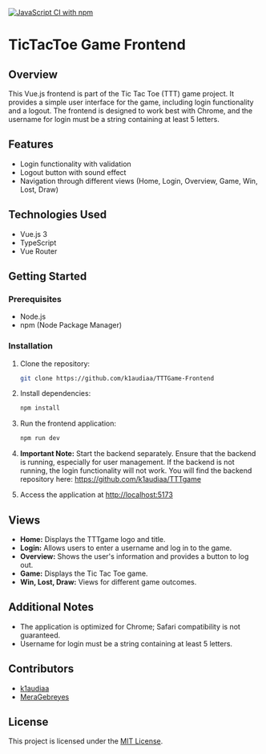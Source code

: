 [![JavaScript CI with npm](https://github.com/k1audiaa/TTTGame-Frontend/actions/workflows/npm.yml/badge.svg)](https://github.com/k1audiaa/TTTGame-Frontend/actions/workflows/npm.yml)
# TicTacToe Game Frontend

## Overview

This Vue.js frontend is part of the Tic Tac Toe (TTT) game project. It provides a simple user interface for the game, including login functionality and a logout. The frontend is designed to work best with Chrome, and the username for login must be a string containing at least 5 letters.

## Features

- Login functionality with validation
- Logout button with sound effect
- Navigation through different views (Home, Login, Overview, Game, Win, Lost, Draw)

## Technologies Used

- Vue.js 3
- TypeScript
- Vue Router

## Getting Started

### Prerequisites

- Node.js
- npm (Node Package Manager)

### Installation

1. Clone the repository:

    ```bash
    git clone https://github.com/k1audiaa/TTTGame-Frontend
    ```

2. Install dependencies:

    ```bash
    npm install
    ```

3. Run the frontend application:

    ```bash
    npm run dev
    ```

4. **Important Note:** Start the backend separately. Ensure that the backend is running, especially for user management. If the backend is not running, the login functionality will not work. You will find the backend repository here: https://github.com/k1audiaa/TTTgame


5. Access the application at [http://localhost:5173](http://localhost:5173)

## Views

- **Home:** Displays the TTTgame logo and title.
- **Login:** Allows users to enter a username and log in to the game.
- **Overview:** Shows the user's information and provides a button to log out.
- **Game:** Displays the Tic Tac Toe game.
- **Win, Lost, Draw:** Views for different game outcomes.

## Additional Notes

- The application is optimized for Chrome; Safari compatibility is not guaranteed.
- Username for login must be a string containing at least 5 letters.

## Contributors

- [k1audiaa](https://github.com/k1audiaa)
- [MeraGebreyes](https://github.com/MeraGebreyes)

## License

This project is licensed under the [MIT License](LICENSE).

```
